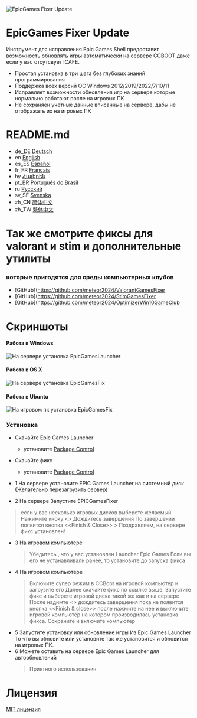 ![EpicGames Fixer Update ](https://github.com/meteor2024/EpicGamesFixer/blob/main/shots/6615685.png)
# EpicGames Fixer Update
Инструмент для исправления Epic Games Shell предоставит возможность
обновлять игры автоматически на сервере CCBOOT даже если у вас 
отсутсвует ICAFE.

- Простая установка в три шага без глубоких знаний программирования
- Поддержка всех версий ОС Windows 2012/2019/2022/7/10/11
- Исправляет возможности обновления игр на сервере которые нормально работают после на игровых ПК
- Не сохраняен учетные данные вписанные на сервере, дабы не отображать их на игровых ПК


# README.md
- de_DE [Deutsch](readme/README.de_DE.md)
- en [English](../README.md)
- es_ES [Español](README.es_ES.md)
- fr_FR [Français](README.fr_FR.md)
- hy [Հայերեն](README.hy.md)
- pt_BR [Português do Brasil](README.pt_BR.md)
- ru [Русский](README.ru.md)
- sv_SE [Svenska](README.sv_SE.md)
- zh_CN [简体中文](README.zh_CN.md)
- zh_TW [繁体中文](README.zh_TW.md)

# Так же смотрите фиксы для valorant и stim и дополнительные утилиты 
### которые пригодятся для среды компьютерных клубов
- [GitHub](https://github.com/meteor2024/ValorantGamesFixer
- [GitHub](https://github.com/meteor2024/StimGamesFixer
- [GitHub](https://github.com/meteor2024/OptimizerWin10GameClub


# Скриншоты
#### Работа в Windows
![На сервере установка EpicGamesLauncher](https://github.com/meteor2024/EpicGamesFixer/blob/main/shots/EpicLauncherPC.gif)
#### Работа в OS X
![На сервере установка EpicGamesFix](https://github.com/meteor2024/EpicGamesFixer/blob/main/shots/Server.gif)
#### Работа в Ubuntu
![На игровом пк установка EpicGamesFix](https://github.com/meteor2024/EpicGamesFixer/blob/main/shots/GamePC.gif)

### Установка
- Скачайте Epic Games Launcher
	- установите [Package Control](https://store.epicgames.com/en-US/download)
- Скачайте фикс
	- установите [Package Control](https://github.com/meteor2024/releses)

- 1 На сервере установите EPIC Games Launcher на системный диск (Желательно перезагрузить сервер)
- 2 На сервере Запустите EPICGamesFixer 
>    если у вас несколько игровых дисков выберете желаемый
>    Нажимите кноку <<Install Fix>> Дождитесь завершения
     	По завершении появится кнопка <<Finish & Close>>
    > Поздравляем, на сервере фикс установлен!
- 3  На игровом компьютере
    > Убедитесь , что у вас установлен Launcher Epic Games
     Если вы его не устанавливали ранее, то установите до запуска фикса
- 4  На игровом компьютере
    > Включите супер режим в CCBoot на игровой компьютер и загрузите его
    > Далее скачайте фикс по ссылке выше.
    > Запустите фикс и выберете игровой диска такой же как и на сервере
     После надимте <<Install Fix>> дождитесь завершения пока не появится 
     кнопка <<Finish & close>> после нажмите на нее и выключите игровой
     компьютер на котором производилась установка фикса.
    > Сохраните и включите компьютер
- 5 Запустите установку или обновление игры Из Epic Games Launcher
     То что вы обновите или установите так же установится и обновится
     на игровых ПК.
- 6 Можете оставить на сервере Epic Games Launcher для автообновлений
    > Приятного использования.






# Лицензия
[MIT лицензия](ЛИЦЕНЗИЯ)

